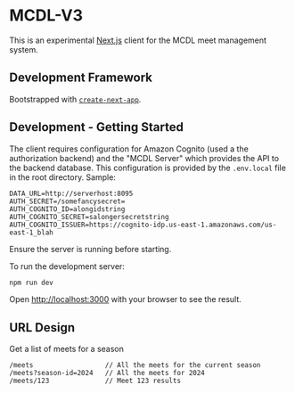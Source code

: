 # MCDL-V3

This is an experimental [Next.js](https://nextjs.org/) client for the MCDL meet management system.

## Development Framework
Bootstrapped with [`create-next-app`](https://github.com/vercel/next.js/tree/canary/packages/create-next-app).

## Development - Getting Started

The client requires configuration for Amazon Cognito (used a the authorization backend) and the "MCDL Server" which provides the API to the backend database.
This configuration is provided by the `.env.local` file in the root directory. Sample:
```
DATA_URL=http://serverhost:8095
AUTH_SECRET=/somefancysecret=
AUTH_COGNITO_ID=alongidstring
AUTH_COGNITO_SECRET=salongersecretstring
AUTH_COGNITO_ISSUER=https://cognito-idp.us-east-1.amazonaws.com/us-east-1_blah
```
Ensure the server is running before starting.

To run the development server:

```bash
npm run dev
```

Open [http://localhost:3000](http://localhost:3000) with your browser to see the result.

## URL Design
Get a list of meets for a season
```
/meets                  // All the meets for the current season
/meets?season-id=2024   // All the meets for 2024
/meets/123              // Meet 123 results